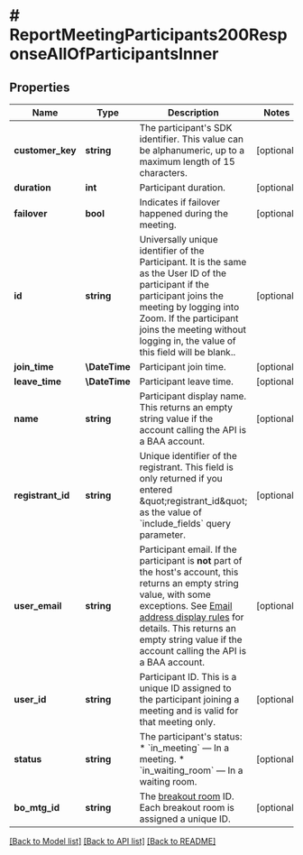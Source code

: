 # # ReportMeetingParticipants200ResponseAllOfParticipantsInner

## Properties

Name | Type | Description | Notes
------------ | ------------- | ------------- | -------------
**customer_key** | **string** | The participant&#39;s SDK identifier. This value can be alphanumeric, up to a maximum length of 15 characters. | [optional]
**duration** | **int** | Participant duration. | [optional]
**failover** | **bool** | Indicates if failover happened during the meeting. | [optional]
**id** | **string** | Universally unique identifier of the Participant. It is the same as the User ID of the participant if the participant joins the meeting by logging into Zoom. If the participant joins the meeting without logging in, the value of this field will be blank.. | [optional]
**join_time** | **\DateTime** | Participant join time. | [optional]
**leave_time** | **\DateTime** | Participant leave time. | [optional]
**name** | **string** | Participant display name.  This returns an empty string value if the account calling the API is a BAA account. | [optional]
**registrant_id** | **string** | Unique identifier of the registrant. This field is only returned if you entered \&quot;registrant_id\&quot; as the value of &#x60;include_fields&#x60; query parameter. | [optional]
**user_email** | **string** | Participant email.  If the participant is **not** part of the host&#39;s account, this returns an empty string value, with some exceptions. See [Email address display rules](https://marketplace.zoom.us/docs/api-reference/using-zoom-apis#email-address) for details. This returns an empty string value if the account calling the API is a BAA account. | [optional]
**user_id** | **string** | Participant ID. This is a unique ID assigned to the participant joining a meeting and is valid for that meeting only. | [optional]
**status** | **string** | The participant&#39;s status:  * &#x60;in_meeting&#x60; — In a meeting.  * &#x60;in_waiting_room&#x60; — In a waiting room. | [optional]
**bo_mtg_id** | **string** | The [breakout room](https://support.zoom.us/hc/en-us/articles/206476313-Managing-breakout-rooms) ID. Each breakout room is assigned a unique ID. | [optional]

[[Back to Model list]](../../README.md#models) [[Back to API list]](../../README.md#endpoints) [[Back to README]](../../README.md)

